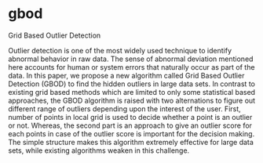 # gbod
Grid Based Outlier Detection

Outlier detection is one of the most widely used
technique to identify abnormal behavior in raw data. The sense
of abnormal deviation mentioned here accounts for human or
system errors that naturally occur as part of the data. In this
paper, we propose a new algorithm called Grid Based Outlier
Detection (GBOD) to find the hidden outliers in large data sets.
In contrast to existing grid based methods which are limited to
only some statistical based approaches, the GBOD algorithm
is raised with two alternations to figure out different range of
outliers depending upon the interest of the user. First, number
of points in local grid is used to decide whether a point is an
outlier or not. Whereas, the second part is an approach to give
an outlier score for each points in case of the outlier score is
important for the decision making. The simple structure makes
this algorithm extremely effective for large data sets, while
existing algorithms weaken in this challenge.

